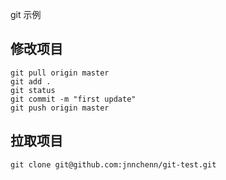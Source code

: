 git 示例
## 修改项目
    git pull origin master
    git add .
    git status 
    git commit -m "first update"
    git push origin master

## 拉取项目
    git clone git@github.com:jnnchenn/git-test.git

